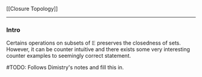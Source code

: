 [[Closure Topology]]

---
### **Intro**

Certains operations on subsets of $\mathbb E$ preserves the closedness of sets. However, it can be counter intuitive and there exists some very interesting counter examples to seemingly correct statement. 

#TODO: Follows Dimistry's notes and fill this in. 




